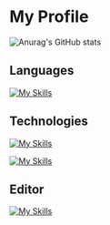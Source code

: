 # My Profile

![Anurag's GitHub stats](https://github-readme-stats.vercel.app/api?username=Yota-K&show_icons=true&theme=tokyonight)

## Languages

[![My Skills](https://skillicons.dev/icons?i=html,css,scss,js,typescript,php)](https://skillicons.dev)

## Technologies

[![My Skills](https://skillicons.dev/icons?i=react,nextjs,vue,nuxtjs,nodejs,laravel,wordpress,mysql)](https://skillicons.dev)

[![My Skills](https://skillicons.dev/icons?i=docker,aws,vercel,netlify,figma)](https://skillicons.dev)

## Editor
[![My Skills](https://skillicons.dev/icons?i=neovim)](https://skillicons.dev)
